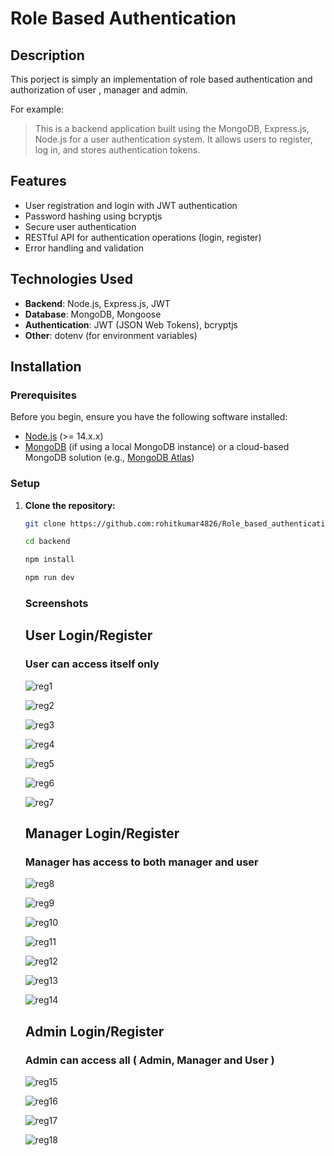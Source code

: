 # Role Based Authentication

## Description
This porject is simply an implementation of role based authentication and authorization of user , manager and admin. 

For example:
> This is a backend application built using the MongoDB, Express.js, Node.js for a user authentication system. It allows users to register, log in, and stores authentication tokens.

## Features
- User registration and login with JWT authentication
- Password hashing using bcryptjs
- Secure user authentication
- RESTful API for authentication operations (login, register)
- Error handling and validation

## Technologies Used
- **Backend**: Node.js, Express.js, JWT
- **Database**: MongoDB, Mongoose
- **Authentication**: JWT (JSON Web Tokens), bcryptjs
- **Other**: dotenv (for environment variables)

## Installation

### Prerequisites
Before you begin, ensure you have the following software installed:

- [Node.js](https://nodejs.org/) (>= 14.x.x)
- [MongoDB](https://www.mongodb.com/) (if using a local MongoDB instance) or a cloud-based MongoDB solution (e.g., [MongoDB Atlas](https://www.mongodb.com/cloud/atlas))

### Setup

1. **Clone the repository:**

   ```bash
   git clone https://github.com:rohitkumar4826/Role_based_authentication.git
   ```
   
   ```bash
   cd backend
   ```

   ```bash
   npm install
   ```

   ```bash
   npm run dev
   ```


   ### Screenshots

   ## User Login/Register
   ### User can access itself only
   
   ![reg1](https://github.com/user-attachments/assets/7d784eb9-57b1-4b10-a914-de4e92034554)

   ![reg2](https://github.com/user-attachments/assets/810a6eb0-b862-4e4c-bd4e-376d3f315d3a)

   ![reg3](https://github.com/user-attachments/assets/dd5a011f-2d41-44ac-804c-c2143e4aa453)

   ![reg4](https://github.com/user-attachments/assets/408fd059-4c99-4ed3-843c-23bcce467b5d)

   ![reg5](https://github.com/user-attachments/assets/9ae5822c-9676-4f29-be7e-2ce5092b2ded)

   ![reg6](https://github.com/user-attachments/assets/5b3b023c-c276-4b48-87ca-656b6568d142)

   ![reg7](https://github.com/user-attachments/assets/61e3828d-5f56-4a0f-ab97-1574d3e3486d)

   ## Manager Login/Register
   ### Manager has access to both manager and user

   ![reg8](https://github.com/user-attachments/assets/ba564ddf-b171-48d2-858d-8538ccab5670)

   ![reg9](https://github.com/user-attachments/assets/dd1db7a4-8246-4376-82df-f2a547eb82ae)

   ![reg10](https://github.com/user-attachments/assets/701c06b7-a930-4f2a-9059-8fa301bbb574)

   ![reg11](https://github.com/user-attachments/assets/2575b426-dcc3-4da1-a3f9-170940f149d3)

   ![reg12](https://github.com/user-attachments/assets/91a96651-8a98-48b3-bbf4-82e77f145cf2)

   ![reg13](https://github.com/user-attachments/assets/fc0ac5ed-4564-41cc-903c-4233006d6498)

   ![reg14](https://github.com/user-attachments/assets/d4ce96c7-9003-4a95-a2f2-bdabea876e0a)

   ## Admin Login/Register
   ### Admin can access all ( Admin, Manager and User )

   ![reg15](https://github.com/user-attachments/assets/7c53a9d9-1eae-442c-92cf-3fe663b7780e)

   ![reg16](https://github.com/user-attachments/assets/dc29d9fd-7b56-46d2-89e7-7c6fa83ea543)

   ![reg17](https://github.com/user-attachments/assets/0414548f-b948-47bd-8a16-9d29776f9a81)

   ![reg18](https://github.com/user-attachments/assets/d287e0f6-0b40-4b4e-849f-527847322325)
















